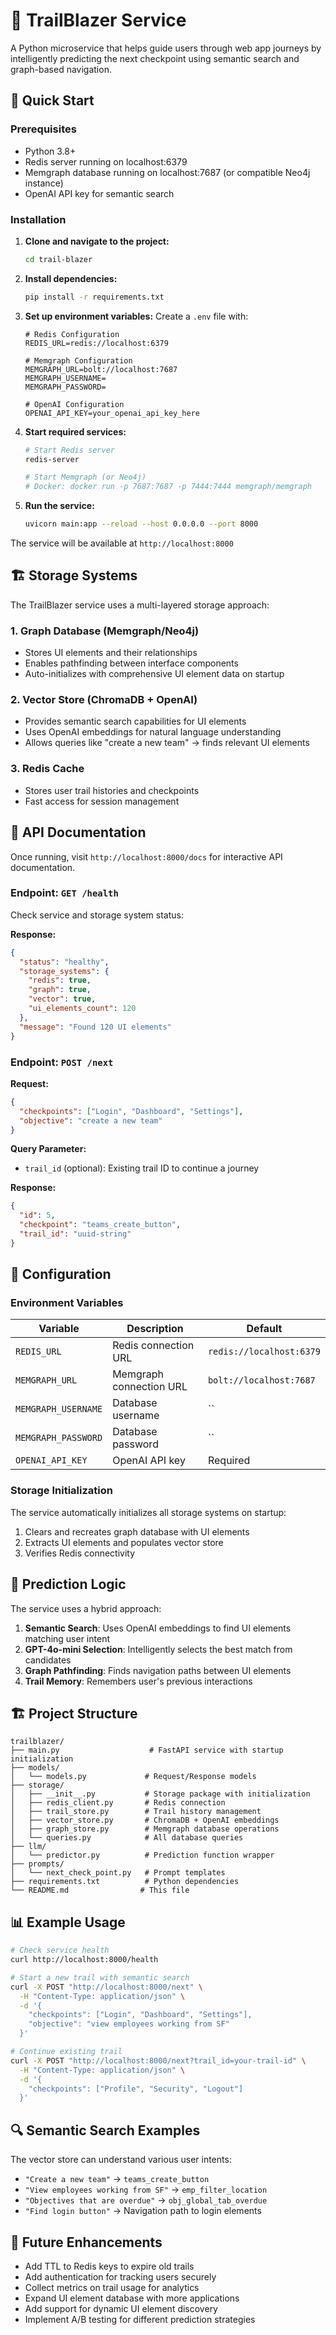 # 📌 TrailBlazer Service

A Python microservice that helps guide users through web app journeys by intelligently predicting the next checkpoint using semantic search and graph-based navigation.

## 🚀 Quick Start

### Prerequisites

- Python 3.8+
- Redis server running on localhost:6379
- Memgraph database running on localhost:7687 (or compatible Neo4j instance)
- OpenAI API key for semantic search

### Installation

1. **Clone and navigate to the project:**
   ```bash
   cd trail-blazer
   ```

2. **Install dependencies:**
   ```bash
   pip install -r requirements.txt
   ```

3. **Set up environment variables:**
   Create a `.env` file with:
   ```env
   # Redis Configuration
   REDIS_URL=redis://localhost:6379
   
   # Memgraph Configuration
   MEMGRAPH_URL=bolt://localhost:7687
   MEMGRAPH_USERNAME=
   MEMGRAPH_PASSWORD=
   
   # OpenAI Configuration
   OPENAI_API_KEY=your_openai_api_key_here
   ```

4. **Start required services:**
   ```bash
   # Start Redis server
   redis-server
   
   # Start Memgraph (or Neo4j)
   # Docker: docker run -p 7687:7687 -p 7444:7444 memgraph/memgraph
   ```

5. **Run the service:**
   ```bash
   uvicorn main:app --reload --host 0.0.0.0 --port 8000
   ```

The service will be available at `http://localhost:8000`

## 🏗️ Storage Systems

The TrailBlazer service uses a multi-layered storage approach:

### 1. **Graph Database (Memgraph/Neo4j)**
- Stores UI elements and their relationships
- Enables pathfinding between interface components
- Auto-initializes with comprehensive UI element data on startup

### 2. **Vector Store (ChromaDB + OpenAI)**
- Provides semantic search capabilities for UI elements
- Uses OpenAI embeddings for natural language understanding
- Allows queries like "create a new team" → finds relevant UI elements

### 3. **Redis Cache**
- Stores user trail histories and checkpoints
- Fast access for session management

## 📖 API Documentation

Once running, visit `http://localhost:8000/docs` for interactive API documentation.

### Endpoint: `GET /health`
Check service and storage system status:

**Response:**
```json
{
  "status": "healthy",
  "storage_systems": {
    "redis": true,
    "graph": true,
    "vector": true,
    "ui_elements_count": 120
  },
  "message": "Found 120 UI elements"
}
```

### Endpoint: `POST /next`

**Request:**
```json
{
  "checkpoints": ["Login", "Dashboard", "Settings"],
  "objective": "create a new team"
}
```

**Query Parameter:**
- `trail_id` (optional): Existing trail ID to continue a journey

**Response:**
```json
{
  "id": 5,
  "checkpoint": "teams_create_button",
  "trail_id": "uuid-string"
}
```

## 🔧 Configuration

### Environment Variables

| Variable | Description | Default |
|----------|-------------|---------|
| `REDIS_URL` | Redis connection URL | `redis://localhost:6379` |
| `MEMGRAPH_URL` | Memgraph connection URL | `bolt://localhost:7687` |
| `MEMGRAPH_USERNAME` | Database username | `` |
| `MEMGRAPH_PASSWORD` | Database password | `` |
| `OPENAI_API_KEY` | OpenAI API key | Required |

### Storage Initialization

The service automatically initializes all storage systems on startup:
1. Clears and recreates graph database with UI elements
2. Extracts UI elements and populates vector store
3. Verifies Redis connectivity

## 🧠 Prediction Logic

The service uses a hybrid approach:

1. **Semantic Search**: Uses OpenAI embeddings to find UI elements matching user intent
2. **GPT-4o-mini Selection**: Intelligently selects the best match from candidates
3. **Graph Pathfinding**: Finds navigation paths between UI elements
4. **Trail Memory**: Remembers user's previous interactions

## 🏗️ Project Structure

```
trailblazer/
├── main.py                    # FastAPI service with startup initialization
├── models/
│   └── models.py             # Request/Response models
├── storage/
│   ├── __init__.py           # Storage package with initialization
│   ├── redis_client.py       # Redis connection
│   ├── trail_store.py        # Trail history management
│   ├── vector_store.py       # ChromaDB + OpenAI embeddings
│   ├── graph_store.py        # Memgraph database operations
│   └── queries.py            # All database queries
├── llm/
│   └── predictor.py          # Prediction function wrapper
├── prompts/
│   └── next_check_point.py   # Prompt templates
├── requirements.txt          # Python dependencies
└── README.md                # This file
```

## 📊 Example Usage

```bash
# Check service health
curl http://localhost:8000/health

# Start a new trail with semantic search
curl -X POST "http://localhost:8000/next" \
  -H "Content-Type: application/json" \
  -d '{
    "checkpoints": ["Login", "Dashboard", "Settings"],
    "objective": "view employees working from SF"
  }'

# Continue existing trail
curl -X POST "http://localhost:8000/next?trail_id=your-trail-id" \
  -H "Content-Type: application/json" \
  -d '{
    "checkpoints": ["Profile", "Security", "Logout"]
  }'
```

## 🔍 Semantic Search Examples

The vector store can understand various user intents:

- `"Create a new team"` → `teams_create_button`
- `"View employees working from SF"` → `emp_filter_location`
- `"Objectives that are overdue"` → `obj_global_tab_overdue`
- `"Find login button"` → Navigation path to login elements

## 🎯 Future Enhancements

- Add TTL to Redis keys to expire old trails
- Add authentication for tracking users securely
- Collect metrics on trail usage for analytics
- Expand UI element database with more applications
- Add support for dynamic UI element discovery
- Implement A/B testing for different prediction strategies 